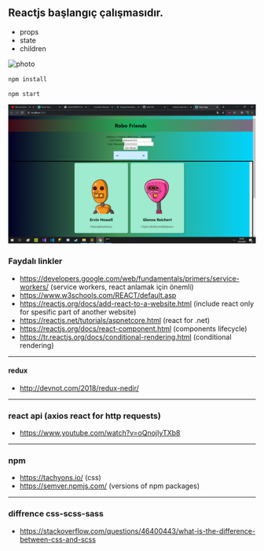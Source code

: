 
## Reactjs başlangıç çalışmasıdır. 
* props
* state
* children

![photo](https://robohash.org/3?200x200)

```
npm install
```
```
npm start
```

![photo](https://github.com/atakanertrk/reactjs-basic-template/blob/master/Ads%C4%B1z.png)



### Faydalı linkler
* https://developers.google.com/web/fundamentals/primers/service-workers/ (service workers, react anlamak için önemli)
* https://www.w3schools.com/REACT/default.asp
* https://reactjs.org/docs/add-react-to-a-website.html (include react only for spesific part of another website)
* https://reactjs.net/tutorials/aspnetcore.html (react for .net)
* https://reactjs.org/docs/react-component.html (components lifecycle)
* https://tr.reactjs.org/docs/conditional-rendering.html (conditional rendering)
***
#### redux
* http://devnot.com/2018/redux-nedir/
***
### react api (axios react for http requests)
* https://www.youtube.com/watch?v=oQnojIyTXb8
***
### npm
* https://tachyons.io/ (css)
* https://semver.npmjs.com/  (versions of npm packages)
***
### diffrence css-scss-sass
* https://stackoverflow.com/questions/46400443/what-is-the-difference-between-css-and-scss


